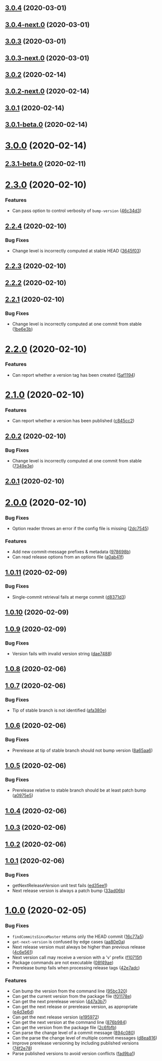 ## [3.0.4](https://github.com/skypilotcc/quick-release/compare/v3.0.4-next.0...v3.0.4) (2020-03-01)



## [3.0.4-next.0](https://github.com/skypilotcc/quick-release/compare/v3.0.3...v3.0.4-next.0) (2020-03-01)



## [3.0.3](https://github.com/skypilotcc/quick-release/compare/v3.0.3-next.0...v3.0.3) (2020-03-01)



## [3.0.3-next.0](https://github.com/skypilotcc/quick-release/compare/v3.0.2...v3.0.3-next.0) (2020-03-01)



## [3.0.2](https://github.com/skypilotcc/quick-release/compare/v3.0.2-next.0...v3.0.2) (2020-02-14)



## [3.0.2-next.0](https://github.com/skypilotcc/quick-release/compare/v3.0.1...v3.0.2-next.0) (2020-02-14)



## [3.0.1](https://github.com/skypilotcc/quick-release/compare/v3.0.1-beta.0...v3.0.1) (2020-02-14)



## [3.0.1-beta.0](https://github.com/skypilotcc/quick-release/compare/v3.0.0...v3.0.1-beta.0) (2020-02-14)



# [3.0.0](https://github.com/skypilotcc/quick-release/compare/v2.3.1-beta.0...v3.0.0) (2020-02-14)



## [2.3.1-beta.0](https://github.com/skypilotcc/quick-release/compare/v2.3.0...v2.3.1-beta.0) (2020-02-11)



# [2.3.0](https://github.com/skypilotcc/quick-release/compare/v2.2.4...v2.3.0) (2020-02-10)


### Features

* Can pass option to control verbosity of `bump-version` ([46c34d3](https://github.com/skypilotcc/quick-release/commit/46c34d3664e962e805417aaaa29a1c4a575b0075))



## [2.2.4](https://github.com/skypilotcc/quick-release/compare/v2.2.3...v2.2.4) (2020-02-10)


### Bug Fixes

* Change level is incorrectly computed at stable HEAD ([3645f03](https://github.com/skypilotcc/quick-release/commit/3645f0324633d00133dfb6b89337a95c3df7f974))



## [2.2.3](https://github.com/skypilotcc/quick-release/compare/v2.2.2...v2.2.3) (2020-02-10)



## [2.2.2](https://github.com/skypilotcc/quick-release/compare/v2.2.1...v2.2.2) (2020-02-10)



## [2.2.1](https://github.com/skypilotcc/quick-release/compare/v2.2.0...v2.2.1) (2020-02-10)


### Bug Fixes

* Change level is incorrectly computed at one commit from stable ([1be6e3b](https://github.com/skypilotcc/quick-release/commit/1be6e3b0f0bbd0a55fc7e3a558dfb83b4cbd4832))



# [2.2.0](https://github.com/skypilotcc/quick-release/compare/v2.1.0...v2.2.0) (2020-02-10)


### Features

* Can report whether a version tag has been created ([5af1194](https://github.com/skypilotcc/quick-release/commit/5af11947273ccba8b4a17bcf1176ecadd868367e))



# [2.1.0](https://github.com/skypilotcc/quick-release/compare/v2.0.2...v2.1.0) (2020-02-10)


### Features

* Can report whether a version has been published ([c845cc2](https://github.com/skypilotcc/quick-release/commit/c845cc2cbaa50a07f7da0ecbba3d696af8fdd551))



## [2.0.2](https://github.com/skypilotcc/quick-release/compare/v2.0.1...v2.0.2) (2020-02-10)


### Bug Fixes

* Change level is incorrectly computed at one commit from stable ([7349e3e](https://github.com/skypilotcc/quick-release/commit/7349e3ecf2833cbcf205e0c959d72b20ee65e611))



## [2.0.1](https://github.com/skypilotcc/quick-release/compare/v2.0.0...v2.0.1) (2020-02-10)



# [2.0.0](https://github.com/skypilotcc/quick-release/compare/v1.0.11...v2.0.0) (2020-02-10)


### Bug Fixes

* Option reader throws an error if the config file is missing ([2dc7545](https://github.com/skypilotcc/quick-release/commit/2dc7545e9e7dd74919808fd27aebbf73c45ad52f))


### Features

* Add new commit-message prefixes & metadata ([978698b](https://github.com/skypilotcc/quick-release/commit/978698b706ee5c5733874a19cccfead3d5d34cf4))
* Can read release options from an options file ([a0ab41f](https://github.com/skypilotcc/quick-release/commit/a0ab41f6e5797b9a87a472fdd99ff3f75d7b798a))



## [1.0.11](https://github.com/skypilotcc/quick-release/compare/v1.0.10...v1.0.11) (2020-02-09)


### Bug Fixes

* Single-commit retrieval fails at merge commit ([d8371d3](https://github.com/skypilotcc/quick-release/commit/d8371d33dad20e45a08633ffc37a14dddd877945))



## [1.0.10](https://github.com/skypilotcc/quick-release/compare/v1.0.9...v1.0.10) (2020-02-09)



## [1.0.9](https://github.com/skypilotcc/quick-release/compare/v1.0.8...v1.0.9) (2020-02-09)


### Bug Fixes

* Version fails with invalid version string ([dae7488](https://github.com/skypilotcc/quick-release/commit/dae7488f0493495c984c179368e46c823f9485f7))



## [1.0.8](https://github.com/skypilotcc/quick-release/compare/v1.0.7...v1.0.8) (2020-02-06)



## [1.0.7](https://github.com/skypilotcc/quick-release/compare/v1.0.6...v1.0.7) (2020-02-06)


### Bug Fixes

* Tip of stable branch is not identified ([afa380e](https://github.com/skypilotcc/quick-release/commit/afa380e12b26ecd5655d65f4cdeade2a1797ce12))



## [1.0.6](https://github.com/skypilotcc/quick-release/compare/v1.0.5...v1.0.6) (2020-02-06)


### Bug Fixes

* Prerelease at tip of stable branch should not bump version ([8a65aa6](https://github.com/skypilotcc/quick-release/commit/8a65aa6fb66a205a22b22c906ef30597a2ea5cae))



## [1.0.5](https://github.com/skypilotcc/quick-release/compare/v1.0.4...v1.0.5) (2020-02-06)


### Bug Fixes

* Prerelease relative to stable branch should be at least patch bump ([a0975e5](https://github.com/skypilotcc/quick-release/commit/a0975e59da683da04b3843fbd2955e6711777fba))



## [1.0.4](https://github.com/skypilotcc/quick-release/compare/v1.0.3...v1.0.4) (2020-02-06)



## [1.0.3](https://github.com/skypilotcc/quick-release/compare/v1.0.2...v1.0.3) (2020-02-06)



## [1.0.2](https://github.com/skypilotcc/quick-release/compare/v1.0.1...v1.0.2) (2020-02-06)



## [1.0.1](https://github.com/skypilotcc/quick-release/compare/v1.0.0...v1.0.1) (2020-02-06)


### Bug Fixes

* getNextReleaseVersion unit test fails ([ed35ee1](https://github.com/skypilotcc/quick-release/commit/ed35ee1fb4967d0df2e22054eb481b95f6199f10))
* Next release version is always a patch bump ([33ad06b](https://github.com/skypilotcc/quick-release/commit/33ad06bdbebd532b5d22f6bc2e107b5852698d3c))



# [1.0.0](https://github.com/skypilotcc/quick-release/compare/894c0805a7f3e2baeb8e724b3aa8d3395b0e26e7...v1.0.0) (2020-02-05)


### Bug Fixes

* `findCommitsSinceMaster` returns only the HEAD commit ([16c77a5](https://github.com/skypilotcc/quick-release/commit/16c77a5adb4191ce65efc7bcb2208908b81ee387))
* `get-next-version` is confused by edge cases ([aa80e0a](https://github.com/skypilotcc/quick-release/commit/aa80e0ab038b6c10b65d10f25ca49b7bc286f547))
* Next release version must always be higher than previous release ([4c6e561](https://github.com/skypilotcc/quick-release/commit/4c6e561d65b9a673271b747bed89cf23245672ea))
* Next version call may receive a version with a 'v' prefix ([f10715f](https://github.com/skypilotcc/quick-release/commit/f10715fd74ec393b2bfdafe574c0b2eee1a71165))
* Package commands are not executable ([08f49ae](https://github.com/skypilotcc/quick-release/commit/08f49ae6111acca3667712bd17a65bb372e43f37))
* Prerelease bump fails when processing release tags ([42e7adc](https://github.com/skypilotcc/quick-release/commit/42e7adcc2c0925869823079fb1d073fe0b4e2485))


### Features

* Can bump the version from the command line ([95bc320](https://github.com/skypilotcc/quick-release/commit/95bc3209894f709cb86aeab689fa926fe8cbc672))
* Can get the current version from the package file ([f01178e](https://github.com/skypilotcc/quick-release/commit/f01178e608ccff1ebb6167a75df15b06c41406a1))
* Can get the next prerelease version ([447a3b7](https://github.com/skypilotcc/quick-release/commit/447a3b75614281997723201984cd48eb300a6525))
* Can get the next release or prerelease version, as appropriate ([e4d3e6d](https://github.com/skypilotcc/quick-release/commit/e4d3e6dfc7eded9016c5e1dbfc89c70f653e1efa))
* Can get the next release version ([e195972](https://github.com/skypilotcc/quick-release/commit/e195972547073b4d56d189d9dc27b78789bd9634))
* Can get the next version at the command line ([876b984](https://github.com/skypilotcc/quick-release/commit/876b98432fbb59b5fc6d46c8d409c41297b3c7b6))
* Can get the version from the package file ([2c6fbfb](https://github.com/skypilotcc/quick-release/commit/2c6fbfb9d60735537e5f113e7503a4f053e1e175))
* Can parse the change level of a commit message ([894c080](https://github.com/skypilotcc/quick-release/commit/894c0805a7f3e2baeb8e724b3aa8d3395b0e26e7))
* Can the parse the change level of multiple commit messages ([d8ea816](https://github.com/skypilotcc/quick-release/commit/d8ea816406a657d30e18b036c630a86b5634528f))
* Improve prerelease versioning by including published versions ([74f2e78](https://github.com/skypilotcc/quick-release/commit/74f2e78df0504e6b8049e24863c5f3bc2bc90e3a))
* Parse published versions to avoid version conflicts ([fad9ba1](https://github.com/skypilotcc/quick-release/commit/fad9ba1d518ec190d55fca245b7e8407cf690754))



